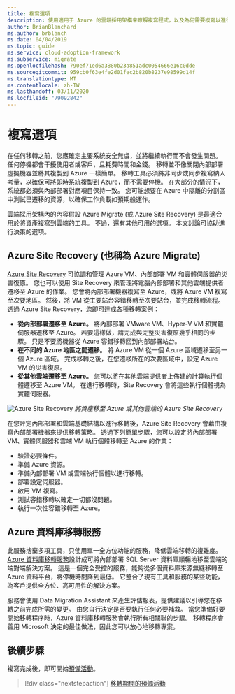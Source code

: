 ```yaml
---
title: 複寫選項
description: 使用適用于 Azure 的雲端採用架構來瞭解複寫程式，以及為何需要複寫以進行雲端遷移。
author: BrianBlanchard
ms.author: brblanch
ms.date: 04/04/2019
ms.topic: guide
ms.service: cloud-adoption-framework
ms.subservice: migrate
ms.openlocfilehash: 790ef71ed6a3880b23a851adc0054666e16c0dde
ms.sourcegitcommit: 959cb0f63e4fe2d01fec2b820b8237e98599d14f
ms.translationtype: MT
ms.contentlocale: zh-TW
ms.lasthandoff: 03/11/2020
ms.locfileid: "79092842"
---
```

# <a name="replication-options"></a>複寫選項

在任何移轉之前，您應確定主要系統安全無虞，並將繼續執行而不會發生問題。 任何停機都會干擾使用者或客戶，且耗費時間和金錢。 移轉並不像關閉內部部署虛擬機器並將其複製到 Azure 一樣簡單。 移轉工具必須將非同步或同步複寫納入考量，以確保可將即時系統複製到 Azure，而不需要停機。 在大部分的情況下，系統都必須與內部部署對應項目保持一致。 您可能想要在 Azure 中隔離的分割區中測試已遷移的資源，以確保工作負載如預期般運作。

雲端採用架構內的內容假設 Azure Migrate (或 Azure Site Recovery) 是最適合用於將資產複寫到雲端的工具。 不過，還有其他可用的選項。 本文討論可協助進行決策的選項。

## <a name="azure-site-recovery-also-known-as-azure-migrate"></a>Azure Site Recovery (也稱為 Azure Migrate)

[Azure Site Recovery](https://docs.microsoft.com/azure/site-recovery/site-recovery-overview) 可協調和管理 Azure VM、內部部署 VM 和實體伺服器的災害復原。 您也可以使用 Site Recovery 來管理將電腦內部部署和其他雲端提供者遷移至 Azure 的作業。 您會將內部部署機器複寫至 Azure，或將 Azure VM 複寫至次要地區。 然後，將 VM 從主要站台容錯移轉至次要站台，並完成移轉流程。 透過 Azure Site Recovery，您即可達成各種移轉案例：

- **從內部部署遷移至 Azure。** 將內部部署 VMware VM、Hyper-V VM 和實體伺服器遷移至 Azure。 若要這樣做，請完成與完整災害復原幾乎相同的步驟。 只是不要將機器從 Azure 容錯移轉回到內部部署站台。
- **在不同的 Azure 地區之間遷移。** 將 Azure VM 從一個 Azure 區域遷移至另一個 Azure 區域。 完成移轉之後，在您遷移所在的次要區域中，設定 Azure VM 的災害復原。
- **從其他雲端遷移至 Azure。** 您可以將在其他雲端提供者上佈建的計算執行個體遷移至 Azure VM。 在進行移轉時，Site Recovery 會將這些執行個體視為實體伺服器。

![Azure Site Recovery](../../../_images/migrate/asr-replication-image.png)
*將資產移至 Azure 或其他雲端的 Azure Site Recovery*

在您評定內部部署和雲端基礎結構以進行移轉後，Azure Site Recovery 會藉由複寫內部部署機器來提供移轉策略。 透過下列簡單步驟，您可以設定將內部部署 VM、實體伺服器和雲端 VM 執行個體移轉至 Azure 的作業：

- 驗證必要條件。
- 準備 Azure 資源。
- 準備內部部署 VM 或雲端執行個體以進行移轉。
- 部署設定伺服器。
- 啟用 VM 複寫。
- 測試容錯移轉以確定一切都沒問題。
- 執行一次性容錯移轉至 Azure。

## <a name="azure-database-migration-service"></a>Azure 資料庫移轉服務

此服務捨棄多項工具，只使用單一全方位功能的服務，降低雲端移轉的複雜度。 [Azure 資料庫移轉服務](https://docs.microsoft.com/azure/dms/dms-overview)設計成可將內部部署 SQL Server 資料庫順暢地移至雲端的端對端解決方案。 這是一個完全受控的服務，能夠從多個資料庫來源無縫移轉至 Azure 資料平台，將停機時間降到最低。 它整合了現有工具和服務的某些功能，為客戶提供全方位、高可用性的解決方案。

服務會使用 Data Migration Assistant 來產生評估報表，提供建議以引導您在移轉之前完成所需的變更。 由您自行決定是否要執行任何必要補救。 當您準備好要開始移轉程序時，Azure 資料庫移轉服務會執行所有相關聯的步驟。 移轉程序會善用 Microsoft 決定的最佳做法，因此您可以放心地移轉專案。

## <a name="next-steps"></a>後續步驟

複寫完成後，即可開始[預備活動](./stage.md)。

> [!div class="nextstepaction"]
> [移轉期間的預備活動](./stage.md)
